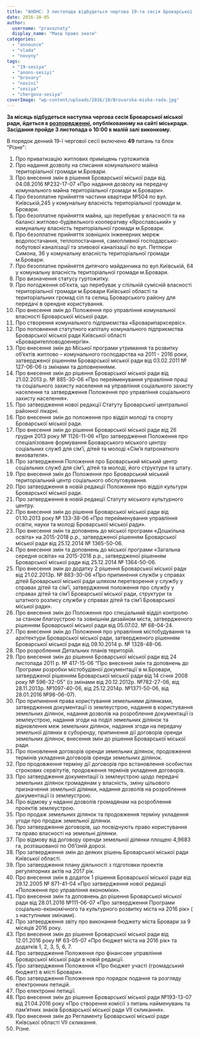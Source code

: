 ```yaml
---
title: "АНОНС: 3 листопада відбудеться чергова 19-та сесія Броварської міської ради"
date: 2016-10-05
author: 
  username: "pravoznaty"
  display_name: "Маєш право знати"
categories: 
  - "announce"
  - "vlada"
  - "novyny"
tags: 
  - "19-sesiya"
  - "anons-sesiyi"
  - "brovary"
  - "novini"
  - "sesiya"
  - "chergova-sesiya"
coverImage: "wp-content/uploads/2016/10/Brovarska-miska-rada.jpg"
---
```


**За місяць відбудеться наступна чергова сесія Броварської міської ради, йдеться в [розпорядженні](https://brovary-rada.gov.ua/documents/24532.html), опублікованому на сайті міськради. Засідання пройде 3 листопада о 10:00 в малій залі виконкому.**

В порядок денний 19-ї чергової сесії включено **49** питань та блок "Різне":

1. Про приватизацію житлових приміщень гуртожитків
2. Про надання дозволу на списання комунального майна територіальної громади м.Бровари.
3. Про внесення змін в рішення Броварської міської ради від 04.08.2016 №232-17-07 «Про надання дозволу на передачу комунального майна територіальної громади м.Бровари».
4. Про безоплатне прийняття частини квартири №504 по вул. Київській,245 у комунальну власність територіальної громади м. Бровари.
5. Про безоплатне прийняття майна, що перебуває у власності та на балансі житлово-будівельного кооперативу «Ярославський» у комунальну власність територіальної громади м.Бровари.
6. Про безоплатне прийняття зовнішніх інженерних мереж водопостачання, теплопостачання, самопливної господарсько-побутової каналізації та зливової каналізації по вул. Петлюри Симона, 36 у комунальну власність територіальної громади м.Бровари.
7. Про безоплатне прийняття дитячого майданчика по вул.Київській, 64 у комунальну власність територіальної громади м.Бровари.
8. Про визначення статусу гуртожитку.
9. Про погодження об’єкта, що перебуває у спільній сумісній власності територіальної громади м.Бровари Київської області та територіальних громад сіл та селищ Броварського району для передачі в орендне користування.
10. Про внесення змін до Положення про управління комунальної власності Броварської міської ради.
11. Про створення комунального підприємства «Броварипарксервіс».
12. Про поповнення статутного капіталу комунального підприємства Броварської міської ради Київської області «Броваритепловодоенергія».
13. Про внесення змін до Міської програми утримання та розвитку об’єктів житлово – комунального господарства на 2011 - 2016 роки, затвердженої рішенням Броварської міської ради від 03.02.2011 № 127-06-06 із змінами та доповненнями.
14. Про внесення змін до рішення Броварської міської ради від 21.02.2013 р. № 885-30-06 «Про перейменування управління праці та соціального захисту населення на управління соціального захисту населення та затвердження Положення про управління соціального захисту населення».
15. Про затвердження нової редакції Статуту Броварської центральної районної лікарні.
16. Про внесення змін до положення про відділ молоді та спорту Броварської міської ради.
17. Про внесення змін до рішення Броварської міської ради від 26 грудня 2013 року № 1126-11-06 «Про затвердження Положення про спеціалізоване формування Броварського міського центру соціальних служб для сім’ї, дітей та молоді «Сім’я патронатного вихователя».
18. Про затвердження Положення про Броварський міський центр соціальних служб для сім’ї, дітей та молоді, його структури та штату.
19. Про внесення змін до Положення про Броварський міський територіальний центр соціального обслуговування.
20. Про затвердження в новій редакції Положення про відділ культури Броварської міської ради.
21. Про затвердження в новій редакції Статуту міського культурного центру.
22. Про внесення змін до рішення Броварської міської ради від 01.10.2013 року № 133-38-06 «Про перейменування управління освіти, науки та молоді Броварської міської ради».
23. Про внесення змін та доповнень до міської програми «Дошкільна освіта» на 2015-2018 р.р., затвердженої рішенням Броварської міської ради від 25.12.2014 № 1365-50-06.
24. Про внесення змін та доповнень до міської програми «Загальна середня освіта» на 2015-2018 р.р., затвердженої рішенням Броварської міської ради від 25.12.2014 № 1364-50-06.
25. Про внесення змін до додатку 2 рішення Броварської міської ради від 21.02.2013р. № 883-30-06 «Про припинення служби у справах дітей Броварської міської ради шляхом перетворення у службу у справах дітей та сім’ї, затвердження положення про службу у справах дітей та сім’ї Броварської міської ради, структури та штатного розпису служби у справах дітей та сім’ї Броварської міської ради».
26. Про внесення змін до Положення про спеціальний відділ контролю за станом благоустрою та зовнішнім дизайном міста, затвердженого рішенням Броварської міської ради від 05.07.02. № 68-04-24.
27. Про внесення змін до Положення про управління містобудування та архітектури Броварської міської ради, затвердженого рішенням Броварської міської ради від 09.10.2014 р. № 1328-48-06.
28. Про розроблення Детальних планів територій.
29. Про внесення змін до рішення Броварської міської ради від 24 листопада 2011 р. № 417-15-06 “Про внесення змін та доповнень до Програми розробки містобудівної документації в м.Бровари, затвердженої рішенням Броварської міської ради від 14 січня 2008 року № 596-32-05” (із змінами від 20.12.2012р. №782-27-06, від 28.11.2013р. №1097-40-06, від 25.12.2014р. №1371-50-06, від 28.01.2016 №98-06-07).
30. Про припинення права користування земельними ділянками, затвердження документації із землеустрою, надання в користування земельних ділянок, надання дозволів на розроблення документації із землеустрою, надання згоди на поділ земельних ділянок та відновлення меж земельних ділянок, надання згоди на передачу земельної ділянки в суборенду, припинення дії договорів оренди земельних ділянок, внесення змін до рішення Броварської міської ради.
31. Про поновлення договорів оренди земельних ділянок, продовження термінів укладення договорів оренди земельних ділянок.
32. Про продовження терміну дії договорів про встановлення особистих строкових сервітутів, продовження термінів укладення договорів.
33. Про затвердження документації із землеустрою щодо передачі земельних ділянок громадянам у власність, зміну цільового призначення земельної ділянки, надання дозволів на розроблення документації із землеустрою.
34. Про відмову у наданні дозволів громадянам на розроблення проектів землеустрою.
35. Про продаж земельних ділянок та продовження терміну укладення угоди про продаж земельної ділянки.
36. Про затвердження договорів, що посвідчують право користування та право власності на земельні ділянки.
37. Про відмову від договору оренди земельної ділянки площею 4,9683 га, розташованої по Об’їзній дорозі.
38. Про затвердження змін до деяких рішень Броварської міської ради Київської області.
39. Про затвердження плану діяльності з підготовки проектів регуляторних актів на 2017 рік.
40. Про внесення змін в додаток 1 рішення Броварської міської ради від 29.12.2005 № 871-41-04 «Про затвердження нової редакції «Положення про управління економіки».
41. Про внесення змін та доповнень до рішення Броварської міської ради від 28.01.2016 №111-06-07 «Про затвердження Програми соціально-економічного та культурного розвитку міста на 2016 рік» ( з наступними змінами).
42. Про затвердження звіту про виконання бюджету міста Бровари за 9 місяців 2016 року.
43. Про внесення змін до рішення Броварської міської ради від 12.01.2016 року № 63-05-07 «Про бюджет міста на 2016 рік» та додатків 1, 2, 3, 5, 6, 7.
44. Про затвердження Положення про фінансове управління Броварської міської ради в новій редакції.
45. Про затвердження Положення «Про бюджет участі (громадський бюджет) в місті Бровари».
46. Про затвердження Положення про порядок подання та розгляду електронних петицій.
47. Про електронні петиції.
48. Про внесення змін до рішення Броварської міської ради №193-13-07 від 21.04.2016 року «Про створення комісії з питань найменувань та пам’ятних знаків Броварської міської ради VІІ скликання».
49. Про внесення змін до Регламенту Броварської міської ради Київської області VІІ скликання.
50. Різне.
